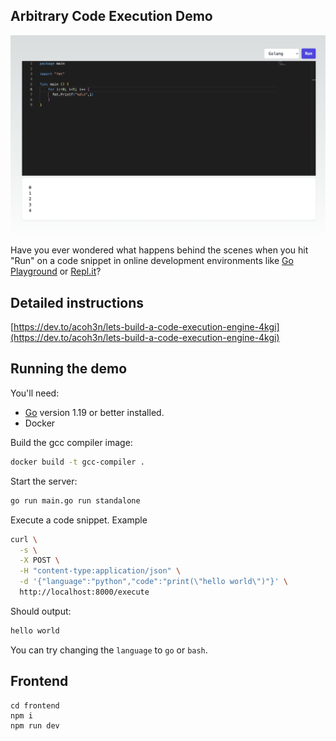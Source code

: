 ## Arbitrary Code Execution Demo

![screenshot](screenshot.png "screenshot")

Have you ever wondered what happens behind the scenes when you hit "Run" on a code snippet in online development environments like [Go Playground](https://go.dev/play/) or [Repl.it](https://replit.com/)?

## Detailed instructions 

[https://dev.to/acoh3n/lets-build-a-code-execution-engine-4kgi](https://dev.to/acoh3n/lets-build-a-code-execution-engine-4kgi)

## Running the demo

You'll need:

- [Go](https://golang.org/) version 1.19 or better installed.
- Docker 

Build the gcc compiler image:

```bash
docker build -t gcc-compiler .
```


Start the server:

```bash
go run main.go run standalone
```

Execute a code snippet. Example

```bash
curl \
  -s \
  -X POST \
  -H "content-type:application/json" \
  -d '{"language":"python","code":"print(\"hello world\")"}' \
  http://localhost:8000/execute
```

Should output:

```bash
hello world
```

You can try changing the `language` to `go` or `bash`.

## Frontend 

```shell
cd frontend
npm i
npm run dev
```


